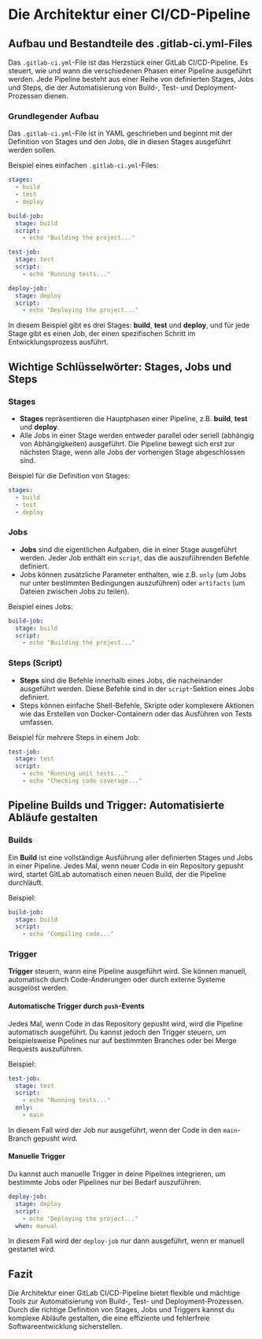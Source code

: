 
# Die Architektur einer CI/CD-Pipeline

## Aufbau und Bestandteile des .gitlab-ci.yml-Files

Das `.gitlab-ci.yml`-File ist das Herzstück einer GitLab CI/CD-Pipeline. Es steuert, wie und wann die verschiedenen Phasen einer Pipeline ausgeführt werden. Jede Pipeline besteht aus einer Reihe von definierten Stages, Jobs und Steps, die der Automatisierung von Build-, Test- und Deployment-Prozessen dienen.

### Grundlegender Aufbau
Das `.gitlab-ci.yml`-File ist in YAML geschrieben und beginnt mit der Definition von Stages und den Jobs, die in diesen Stages ausgeführt werden sollen.

Beispiel eines einfachen `.gitlab-ci.yml`-Files:
```yaml
stages:
  - build
  - test
  - deploy

build-job:
  stage: build
  script:
    - echo "Building the project..."

test-job:
  stage: test
  script:
    - echo "Running tests..."

deploy-job:
  stage: deploy
  script:
    - echo "Deploying the project..."
```

In diesem Beispiel gibt es drei Stages: **build**, **test** und **deploy**, und für jede Stage gibt es einen Job, der einen spezifischen Schritt im Entwicklungsprozess ausführt.

## Wichtige Schlüsselwörter: Stages, Jobs und Steps

### Stages
- **Stages** repräsentieren die Hauptphasen einer Pipeline, z.B. **build**, **test** und **deploy**.
- Alle Jobs in einer Stage werden entweder parallel oder seriell (abhängig von Abhängigkeiten) ausgeführt. Die Pipeline bewegt sich erst zur nächsten Stage, wenn alle Jobs der vorherigen Stage abgeschlossen sind.

Beispiel für die Definition von Stages:
```yaml
stages:
  - build
  - test
  - deploy
```

### Jobs
- **Jobs** sind die eigentlichen Aufgaben, die in einer Stage ausgeführt werden. Jeder Job enthält ein `script`, das die auszuführenden Befehle definiert.
- Jobs können zusätzliche Parameter enthalten, wie z.B. `only` (um Jobs nur unter bestimmten Bedingungen auszuführen) oder `artifacts` (um Dateien zwischen Jobs zu teilen).

Beispiel eines Jobs:
```yaml
build-job:
  stage: build
  script:
    - echo "Building the project..."
```

### Steps (Script)
- **Steps** sind die Befehle innerhalb eines Jobs, die nacheinander ausgeführt werden. Diese Befehle sind in der `script`-Sektion eines Jobs definiert.
- Steps können einfache Shell-Befehle, Skripte oder komplexere Aktionen wie das Erstellen von Docker-Containern oder das Ausführen von Tests umfassen.

Beispiel für mehrere Steps in einem Job:
```yaml
test-job:
  stage: test
  script:
    - echo "Running unit tests..."
    - echo "Checking code coverage..."
```

## Pipeline Builds und Trigger: Automatisierte Abläufe gestalten

### Builds
Ein **Build** ist eine vollständige Ausführung aller definierten Stages und Jobs in einer Pipeline. Jedes Mal, wenn neuer Code in ein Repository gepusht wird, startet GitLab automatisch einen neuen Build, der die Pipeline durchläuft.

Beispiel:
```yaml
build-job:
  stage: build
  script:
    - echo "Compiling code..."
```

### Trigger
**Trigger** steuern, wann eine Pipeline ausgeführt wird. Sie können manuell, automatisch durch Code-Änderungen oder durch externe Systeme ausgelöst werden.

#### Automatische Trigger durch `push`-Events
Jedes Mal, wenn Code in das Repository gepusht wird, wird die Pipeline automatisch ausgeführt. Du kannst jedoch den Trigger steuern, um beispielsweise Pipelines nur auf bestimmten Branches oder bei Merge Requests auszuführen.

Beispiel:
```yaml
test-job:
  stage: test
  script:
    - echo "Running tests..."
  only:
    - main
```
In diesem Fall wird der Job nur ausgeführt, wenn der Code in den `main`-Branch gepusht wird.

#### Manuelle Trigger
Du kannst auch manuelle Trigger in deine Pipelines integrieren, um bestimmte Jobs oder Pipelines nur bei Bedarf auszuführen.

```yaml
deploy-job:
  stage: deploy
  script:
    - echo "Deploying the project..."
  when: manual
```

In diesem Fall wird der `deploy-job` nur dann ausgeführt, wenn er manuell gestartet wird.

## Fazit

Die Architektur einer GitLab CI/CD-Pipeline bietet flexible und mächtige Tools zur Automatisierung von Build-, Test- und Deployment-Prozessen. Durch die richtige Definition von Stages, Jobs und Triggers kannst du komplexe Abläufe gestalten, die eine effiziente und fehlerfreie Softwareentwicklung sicherstellen.
